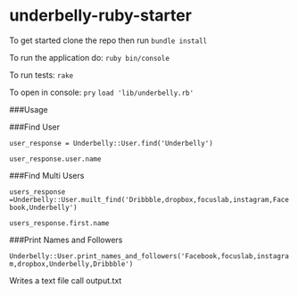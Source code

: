 # underbelly-ruby-starter

To get started clone the repo then run `bundle install`

To run the application do:
`ruby bin/console`

To run tests:
`rake`

To open in console:
`pry`
`load 'lib/underbelly.rb'`

###Usage

###Find User

`user_response = Underbelly::User.find('Underbelly')`

`user_response.user.name`

###Find Multi Users

`users_response =Underbelly::User.muilt_find('Dribbble,dropbox,focuslab,instagram,Facebook,Underbelly')`

`users_response.first.name`

###Print Names and Followers

`Underbelly::User.print_names_and_followers('Facebook,focuslab,instagram,dropbox,Underbelly,Dribbble')`

Writes a text file call output.txt